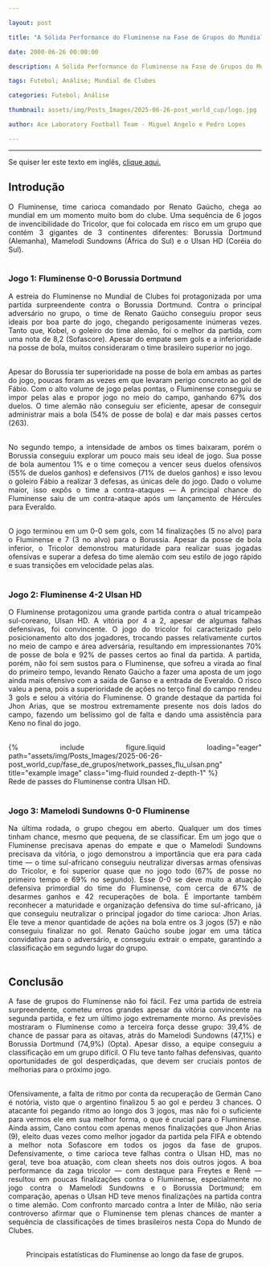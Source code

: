 ```yaml
---

layout: post

title: "A Sólida Performance do Fluminense na Fase de Grupos do Mundial de Clubes"

date: 2000-06-26 00:00:00

description: A Sólida Performance do Fluminense na Fase de Grupos do Mundial de Clubes

tags: Futebol; Análise; Mundial de Clubes

categories: Futebol; Análise

thumbnail: assets/img/Posts_Images/2025-06-26-post_world_cup/logo.jpg

author: Ace Laboratory Football Team - Miguel Angelo e Pedro Lopes

---
```


---

<p align="justify">

Se quiser ler este texto em inglês, <a href = "https://ac3lab.github.io/blog/2000/fluminense_grupos_en/"> clique aqui.</a>

</p>

<h2> <b> Introdução </b></h2>

<div style="text-align: justify">

O Fluminense, time carioca comandado por Renato Gaúcho, chega ao mundial em um momento muito bom do clube. Uma sequência de 6 jogos de invencibilidade do Tricolor, que foi colocada em risco em um grupo que contém 3 gigantes de 3 continentes diferentes: Borussia Dortmund (Alemanha), Mamelodi Sundowns (África do Sul) e o Ulsan HD (Coréia do Sul). <br/><br/>

<h3> <b> Jogo 1: Fluminense 0-0 Borussia Dortmund </b></h3>

A estreia do Fluminense no Mundial de Clubes foi protagonizada por uma partida surpreendente contra o Borussia Dortmund. Contra o principal adversário no grupo, o time de Renato Gaúcho conseguiu propor seus ideais por boa parte do jogo, chegando perigosamente inúmeras vezes. Tanto que, Kobel, o goleiro do time alemão, foi o melhor da partida, com uma nota de 8,2 (Sofascore). Apesar do empate sem gols e a inferioridade na posse de bola, muitos consideraram o time brasileiro superior no jogo. <br/><br/>

Apesar do Borussia ter superioridade na posse de bola em ambas as partes do jogo, poucas foram as vezes em que levaram perigo concreto ao gol de Fábio. Com o alto volume de jogo pelas pontas, o Fluminense conseguiu se impor pelas alas e propor jogo no meio do campo, ganhando 67% dos duelos. O time alemão não conseguiu ser eficiente, apesar de conseguir administrar mais a bola (54% de posse de bola) e dar mais passes certos (263). <br/><br/>

No segundo tempo, a intensidade de ambos os times baixaram, porém o Borussia conseguiu explorar um pouco mais seu ideal de jogo. Sua posse de bola aumentou 1% e o time começou a vencer seus duelos ofensivos (55% de duelos ganhos) e defensivos (71% de duelos ganhos) e isso levou o goleiro Fábio a realizar 3 defesas, as únicas dele do jogo. Dado o volume maior, isso expôs o time a contra-ataques — A principal chance do Fluminense saiu de um contra-ataque após um lançamento de Hércules para Everaldo. <br/><br/>

O jogo terminou em um 0-0 sem gols, com 14 finalizações (5 no alvo) para o Fluminense e 7 (3 no alvo) para o Borussia. Apesar da posse de bola inferior, o Tricolor demonstrou maturidade para realizar suas jogadas ofensivas e superar a defesa do time alemão com seu estilo de jogo rápido e suas transições em velocidade pelas alas. <br/><br/>


<h3> <b> Jogo 2: Fluminense 4-2 Ulsan HD </b></h3>

O Fluminense protagonizou uma grande partida contra o atual tricampeão sul-coreano, Ulsan HD. A vitória por 4 a 2, apesar de algumas falhas defensivas, foi convincente. O jogo do tricolor foi caracterizado pelo posicionamento alto dos jogadores, trocando passes relativamente curtos no meio de campo e área adversária, resultando em impressionantes 70% de posse de bola e 92% de passes certos ao final da partida. A partida, porém, não foi sem sustos para o Fluminense, que sofreu a virada ao final do primeiro tempo, levando Renato Gaúcho a fazer uma aposta de um jogo ainda mais ofensivo com a saída de Ganso e a entrada de Everaldo. O risco valeu a pena, pois a superioridade de ações no terço final do campo rendeu 3 gols e selou a vitória do Fluminense. O grande destaque da partida foi Jhon Arias, que se mostrou extremamente presente nos dois lados do campo, fazendo um belíssimo gol de falta e dando uma assistência para Keno no final do jogo. <br/><br/>

<div class="row">
    <div class="col-sm-6 offset-sm-3 mt-3 mt-md-0">
        {% include figure.liquid loading="eager" path="assets/img/Posts_Images/2025-06-26-post_world_cup/fase_de_grupos/network_passes_flu_ulsan.png" title="example image" class="img-fluid rounded z-depth-1" %}
    </div>
</div>
<div class="caption">
    Rede de passes do Fluminense contra Ulsan HD. <br/><br>
</div>

<h3> <b> Jogo 3: Mamelodi Sundowns 0-0 Fluminense </b></h3>

Na última rodada, o grupo chegou em aberto. Qualquer um dos times tinham chance, mesmo que pequena, de se classificar. Em um jogo que o Fluminense precisava apenas do empate e que o Mamelodi Sundowns precisava da vitória, o jogo demonstrou a importância que era para cada time — o time sul-africano conseguiu neutralizar diversas armas ofensivas do Tricolor, e foi superior quase que no jogo todo (67% de posse no primeiro tempo e 69% no segundo). Esse 0-0 se deve muito a atuação defensiva primordial do time do Fluminense, com cerca de 67% de desarmes ganhos e 42 recuperações de bola. É importante também reconhecer a maturidade e organização defensiva do time sul-africano, já que conseguiu neutralizar o principal jogador do time carioca: Jhon Arias. Ele teve a menor quantidade de ações na bola entre os 3 jogos (57) e não conseguiu finalizar no gol. Renato Gaúcho soube jogar em uma tática convidativa para o adversário, e conseguiu extrair o empate, garantindo a classificação em segundo lugar do grupo. <br/><br/>


<h2> <b> Conclusão </b></h2>

A fase de grupos do Fluminense não foi fácil. Fez uma partida de estreia surpreendente, cometeu erros grandes apesar da vitória convincente na segunda partida, e fez um último jogo extremamente morno. As previsões mostraram o Fluminense como a terceira força desse grupo: 39,4% de chance de passar para as oitavas, atrás do Mamelodi Sundowns (47,1%) e Borussia Dortmund (74,9%) (Opta). Apesar disso, a equipe conseguiu a classificação em um grupo difícil. O Flu teve tanto falhas defensivas, quanto oportunidades de gol desperdiçadas, que devem ser cruciais pontos de melhorias para o próximo jogo. <br/><br/>

Ofensivamente, a falta de ritmo por conta da recuperação de Germán Cano é notória, visto que o argentino finalizou 5 ao gol e perdeu 3 chances. O atacante foi pegando ritmo ao longo dos 3 jogos, mas não foi o suficiente para vermos ele em sua melhor forma, o que é crucial para o Fluminense. Ainda assim, Cano contou com apenas menos finalizações que Jhon Arias (9), eleito duas vezes como melhor jogador da partida pela FIFA e obtendo a melhor nota Sofascore em todos os jogos da fase de grupos. Defensivamente, o time carioca teve falhas contra o Ulsan HD, mas no geral, teve boa atuação, com clean sheets nos dois outros jogos. A boa performance da zaga tricolor — com destaque para Freytes e Renê — resultou em poucas finalizações contra o Fluminense, especialmente no jogo contra o Mamelodi Sundowns e o Borussia Dortmund; em comparação, apenas o Ulsan HD teve menos finalizações na partida contra o time alemão. Com confronto marcado contra a Inter de Milão, não seria controverso afirmar que o Fluminense tem plenas chances de manter a sequência de classificações de times brasileiros nesta Copa do Mundo de Clubes. <br/><br/>



<center>Principais estatísticas do Fluminense ao longo da fase de grupos. <br/><br/></center>

</div> 